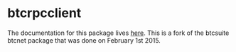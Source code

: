 btcrpcclient
=======

The documentation for this package lives [here](http://godoc.org/github.com/PointCoin/btcrpcclient). This is a fork of the btcsuite btcnet package that was done on February 1st 2015.

